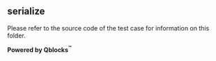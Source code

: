 ## serialize

Please refer to the source code of the test case for information on this folder.

**Powered by Qblocks<sup>&trade;</sup>**

